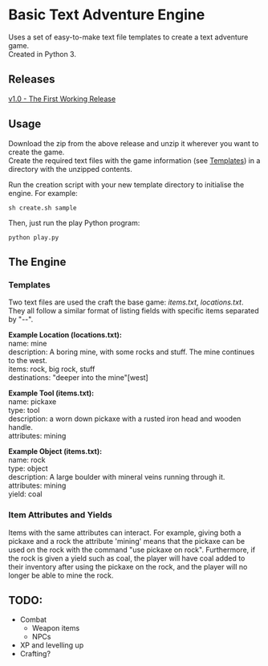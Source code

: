 # Basic Text Adventure Engine

Uses a set of easy-to-make text file templates to create a text adventure game.  
Created in Python 3.

## Releases

[v1.0 - The First Working Release](https://github.com/gardnerjack/TextAdventureEngine-Python/releases/tag/1.0)

## Usage

Download the zip from the above release and unzip it wherever you want to create the game.  
Create the required text files with the game information (see [Templates](###Templates)) in a directory with the unzipped contents.

Run the creation script with your new template directory to initialise the engine. For example:

```
sh create.sh sample
```

Then, just run the play Python program:

```
python play.py
```

## The Engine

### Templates

Two text files are used the craft the base game: *items.txt*, *locations.txt*.
They all follow a similar format of listing fields with specific items separated by "--".

**Example Location (locations.txt):**  
name: mine  
description: A boring mine, with some rocks and stuff. The mine continues to the west.  
items: rock, big rock, stuff  
destinations: "deeper into the mine"[west]

**Example Tool (items.txt):**  
name: pickaxe  
type: tool  
description: a worn down pickaxe with a rusted iron head and wooden handle.  
attributes: mining

**Example Object (items.txt):**  
name: rock  
type: object  
description: A large boulder with mineral veins running through it.  
attributes: mining  
yield: coal

### Item Attributes and Yields

Items with the same attributes can interact. For example, giving both a pickaxe and a rock the attribute 'mining' means that the pickaxe can be used on the rock with the command "use pickaxe on rock". Furthermore, if the rock is given a yield such as coal, the player will have coal added to their inventory after using the pickaxe on the rock, and the player will no longer be able to mine the rock.

## TODO:

- Combat
  - Weapon items
  - NPCs
- XP and levelling up
- Crafting?
